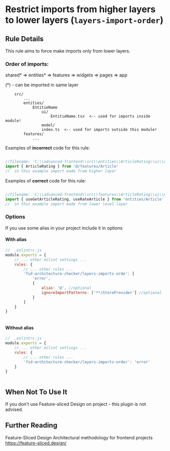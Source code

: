 # Restrict imports from higher layers to lower layers (`layers-import-order`)

## Rule Details

This rule aims to force make imports only from lower layers.

### Order of imports:
shared* => entities* => features => widgets => pages => app

(*) - can be imported in same layer

```
    src/
        ...
        entities/
            EntitieName
                ui/
                    EntitieName.tsx  <-- used for imports inside module!
                model/
                index.ts  <-- used for imports outside this module!
        features/
            ...     

```

Examples of **incorrect** code for this rule:


```js

//filename: 'C:\\advanced-frontend\\src\\entities\\ArticleRating\\ui\\ArticleRating.tsx',
import { ArticleRating } from '@/features/Article'
//  in this example import made from higher layer

```

Examples of **correct** code for this rule:

```js

//filename: 'C:\\advanced-frontend\\src\\features\\ArticleRating\\ui\\ArticleRating.tsx',	
import { useGetArticleRating, useRateArticle } from 'entities/Article'
//  in this example import made from lower level layer


```

### Options

If you use some alias in your project include it in options
#### With alias

```js
//  .eslintrc.js
module.exports = {
	// ... other eslint settings ...
	rules: {
		// ... other rules ...
		'fsd-architecture-checker/layers-imports-orde': [
			'error', 
            {
				alias: '@', //optional
                ignoreImportPatterns: ['**/StoreProvider'] //optional
			}
        ]
	}
}
    
```

#### Without alias

```js
//  .eslintrc.js
module.exports = {
	// ... other eslint settings ...
	rules: {
		// ... other rules ...
		'fsd-architecture-checker/layers-imports-order': 'error'
	}
}
    
```

## When Not To Use It

If you don't use Feature-sliced Design on project - this plugin is not advised.

## Further Reading

Feature-Sliced Design
Architectural methodology for frontend projects
https://feature-sliced.design/
